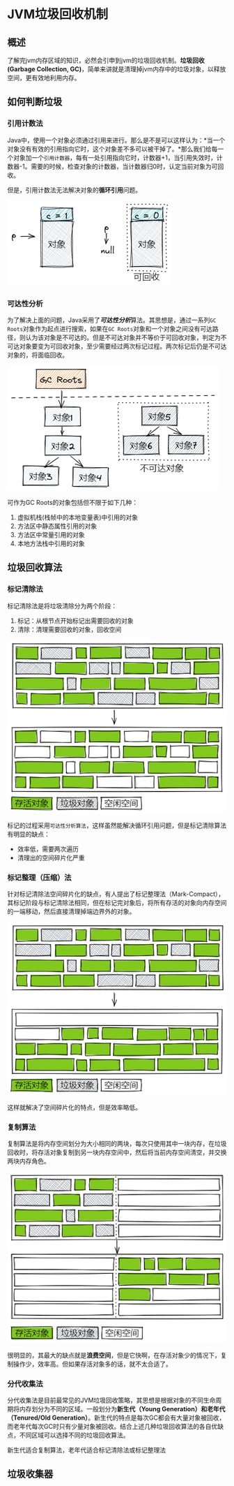 # JVM垃圾回收机制

## 概述

了解完jvm内存区域的知识，必然会引申到jvm的垃圾回收机制。**垃圾回收(Garbage Collection, GC)**，简单来讲就是清理掉jvm内存中的垃圾对象，以释放空间，更有效地利用内存。

## 如何判断垃圾

### 引用计数法

 Java中，使用一个对象必须通过引用来进行。那么是不是可以这样认为：*当一个对象没有有效的引用指向它时，这个对象差不多可以被干掉了。*那么我们给每一个对象加一个`引用计数器`，每有一处引用指向它时，计数器+1，当引用失效时，计数器-1。需要的时候，检查对象的计数器，当计数器归0时，认定当前对象为可回收。

但是，引用计数法无法解决对象的**循环引用**问题。

![image-20210627130252475](assets/image-20210627130252475.png)

### 可达性分析

为了解决上面的问题，Java采用了***可达性分析***算法。其思想是，通过一系列`GC Roots`对象作为起点进行搜索，如果在`GC Roots`对象和一个对象之间没有可达路径，则认为该对象是不可达的。但是不可达对象并不等价于可回收对象，判定为不可达对象要变为可回收对象，至少需要经过两次标记过程。两次标记后仍是不可达对象的，将面临回收。

![image-20210627130330958](assets/image-20210627130330958.png)

可作为GC Roots的对象包括但不限于如下几种：

1. 虚拟机栈(栈帧中的本地变量表)中引用的对象
2. 方法区中静态属性引用的对象
3. 方法区中常量引用的对象
4. 本地方法栈中引用的对象

## 垃圾回收算法

### 标记清除法

标记清除法是将垃圾清除分为两个阶段：

1. 标记：从根节点开始标记出需要回收的对象
2. 清除：清理需要回收的对象，回收空间

![image-20210627132405023](assets/image-20210627132405023.png)

标记的过程采用`可达性分析算法`，这样虽然能解决循环引用问题，但是标记清除算法有明显的缺点：

- 效率低，需要两次遍历
- 清理出的空间碎片化严重

### 标记整理（压缩）法

针对标记清除法空间碎片化的缺点，有人提出了标记整理法（Mark-Compact），其标记阶段与标记清除法相同，但在标记完对象后，将所有存活的对象向内存空间的一端移动，然后直接清理掉端边界外的对象。

![image-20210627133746906](assets/image-20210627133746906.png)

这样就解决了空间碎片化的特点，但是效率略低。

### 复制算法

复制算法是将内存空间划分为大小相同的两块，每次只使用其中一块内存，在垃圾回收时，将存活对象复制到另一块内存空间中，然后将当前内存空间清空，并交换两块内存角色。

![image-20210627135824869](assets/image-20210627135824869.png)

很明显的，其最大的缺点就是**浪费空间**，但是它快啊，在存活对象少的情况下，复制操作少，效率高。但如果存活对象多的话，就不太合适了。

### 分代收集法

分代收集法是目前最常见的JVM垃圾回收策略，其思想是根据对象的不同生命周期将内存划分为不同的区域。一般划分为**新生代（Young Generation）**和**老年代（Tenured/Old Generation）**。新生代的特点是每次GC都会有大量对象被回收，而老年代每次GC时只有少量对象被回收。结合上述几种垃圾回收算法的各自优缺点，不同区域可以选择不同的垃圾回收算法。

新生代适合复制算法，老年代适合标记清除法或标记整理法

## 垃圾收集器



